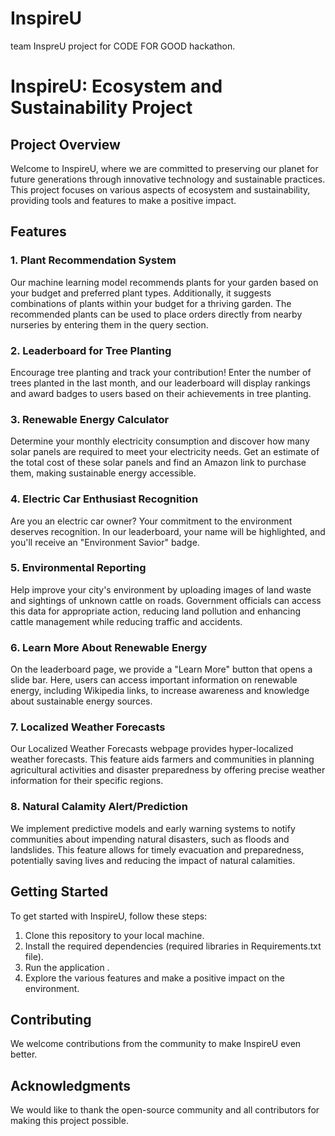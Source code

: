# InspireU
team InspreU project for CODE FOR GOOD hackathon.
# InspireU: Ecosystem and Sustainability Project

## Project Overview

Welcome to InspireU, where we are committed to preserving our planet for future generations through innovative technology and sustainable practices. This project focuses on various aspects of ecosystem and sustainability, providing tools and features to make a positive impact.

## Features

### 1. Plant Recommendation System

Our machine learning model recommends plants for your garden based on your budget and preferred plant types. Additionally, it suggests combinations of plants within your budget for a thriving garden. The recommended plants can be used to place orders directly from nearby nurseries by entering them in the query section.

### 2. Leaderboard for Tree Planting

Encourage tree planting and track your contribution! Enter the number of trees planted in the last month, and our leaderboard will display rankings and award badges to users based on their achievements in tree planting.

### 3. Renewable Energy Calculator

Determine your monthly electricity consumption and discover how many solar panels are required to meet your electricity needs. Get an estimate of the total cost of these solar panels and find an Amazon link to purchase them, making sustainable energy accessible.

### 4. Electric Car Enthusiast Recognition

Are you an electric car owner? Your commitment to the environment deserves recognition. In our leaderboard, your name will be highlighted, and you'll receive an "Environment Savior" badge.

### 5. Environmental Reporting

Help improve your city's environment by uploading images of land waste and sightings of unknown cattle on roads. Government officials can access this data for appropriate action, reducing land pollution and enhancing cattle management while reducing traffic and accidents.

### 6. Learn More About Renewable Energy

On the leaderboard page, we provide a "Learn More" button that opens a slide bar. Here, users can access important information on renewable energy, including Wikipedia links, to increase awareness and knowledge about sustainable energy sources.

### 7. Localized Weather Forecasts

Our Localized Weather Forecasts webpage provides hyper-localized weather forecasts. This feature aids farmers and communities in planning agricultural activities and disaster preparedness by offering precise weather information for their specific regions.

### 8. Natural Calamity Alert/Prediction

We implement predictive models and early warning systems to notify communities about impending natural disasters, such as floods and landslides. This feature allows for timely evacuation and preparedness, potentially saving lives and reducing the impact of natural calamities.

## Getting Started

To get started with InspireU, follow these steps:

1. Clone this repository to your local machine.
2. Install the required dependencies (required libraries in Requirements.txt file).
3. Run the application .
4. Explore the various features and make a positive impact on the environment.

## Contributing

We welcome contributions from the community to make InspireU even better. 



## Acknowledgments

We would like to thank the open-source community and all contributors for making this project possible.
